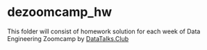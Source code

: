 # dezoomcamp_hw
This folder will consist of homework solution for each week of Data Engineering Zoomcamp by [DataTalks.Club](https://datatalks.club/)

